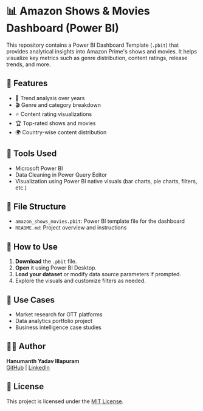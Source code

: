 # 📊 Amazon Shows & Movies Dashboard (Power BI)

This repository contains a Power BI Dashboard Template (`.pbit`) that provides analytical insights into Amazon Prime's shows and movies. It helps visualize key metrics such as genre distribution, content ratings, release trends, and more.

## 🚀 Features

- 📅 Trend analysis over years
- 🎬 Genre and category breakdown
- ⭐ Content rating visualizations
- 🏆 Top-rated shows and movies
- 🌍 Country-wise content distribution

## 🧰 Tools Used

- Microsoft Power BI
- Data Cleaning in Power Query Editor
- Visualization using Power BI native visuals (bar charts, pie charts, filters, etc.)

## 📁 File Structure

- `amazon_shows_movies.pbit`: Power BI template file for the dashboard
- `README.md`: Project overview and instructions

## 📝 How to Use

1. **Download** the `.pbit` file.
2. **Open** it using Power BI Desktop.
3. **Load your dataset** or modify data source parameters if prompted.
4. Explore the visuals and customize filters as needed.

## 📌 Use Cases

- Market research for OTT platforms
- Data analytics portfolio project
- Business intelligence case studies

## 👨‍💻 Author

**Hanumanth Yadav Illapuram**  
[GitHub](https://github.com/Hanumanthyadav) |
[LinkedIn](https://www.linkedin.com/in/hanumanth-yadav-illapuram-a37696227)

## 📄 License

This project is licensed under the [MIT License](LICENSE).


